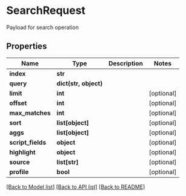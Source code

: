 # SearchRequest

Payload for search operation
## Properties
Name | Type | Description | Notes
------------ | ------------- | ------------- | -------------
**index** | **str** |  | 
**query** | **dict(str, object)** |  | 
**limit** | **int** |  | [optional] 
**offset** | **int** |  | [optional] 
**max_matches** | **int** |  | [optional] 
**sort** | **list[object]** |  | [optional] 
**aggs** | **list[object]** |  | [optional] 
**script_fields** | **object** |  | [optional] 
**highlight** | **object** |  | [optional] 
**source** | **list[str]** |  | [optional] 
**profile** | **bool** |  | [optional] 

[[Back to Model list]](../README.md#documentation-for-models) [[Back to API list]](../README.md#documentation-for-api-endpoints) [[Back to README]](../README.md)


